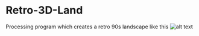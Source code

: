 # Retro-3D-Land
Processing program which creates a retro 90s landscape like this
![alt text](https://i.imgur.com/G12kzkA.png)
